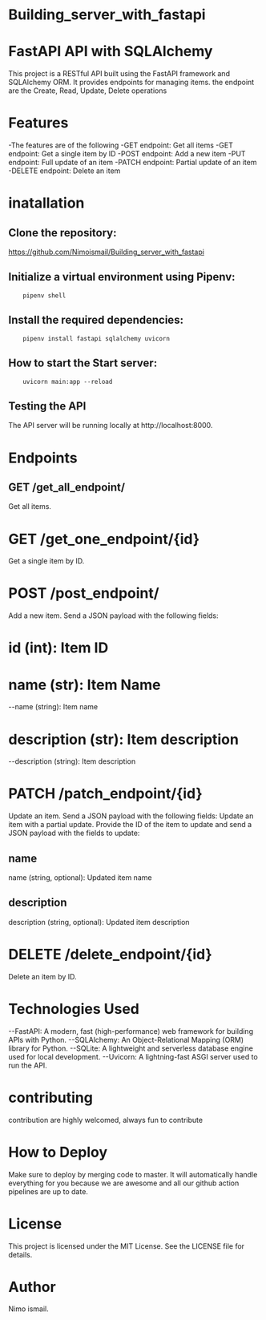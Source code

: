 # Building_server_with_fastapi

# FastAPI API with SQLAlchemy

This project is a RESTful API built using the FastAPI framework and SQLAlchemy ORM. It provides endpoints for managing items. the endpoint are the Create, Read, Update, Delete operations

# Features

-The features are of the following
-GET endpoint: Get all items
-GET endpoint: Get a single item by ID
-POST endpoint: Add a new item
-PUT endpoint: Full update of an item
-PATCH endpoint: Partial update of an item
-DELETE endpoint: Delete an item

# inatallation

## Clone the repository:

https://github.com/Nimoismail/Building_server_with_fastapi

## Initialize a virtual environment using Pipenv:

        pipenv shell

## Install the required dependencies:

        pipenv install fastapi sqlalchemy uvicorn

## How to start the Start server:

        uvicorn main:app --reload

## Testing the API

The API server will be running locally at http://localhost:8000.

# Endpoints

## GET /get_all_endpoint/

Get all items.

# GET /get_one_endpoint/{id}

Get a single item by ID.

# POST /post_endpoint/

Add a new item. Send a JSON payload with the following fields:

# id (int): Item ID

# name (str): Item Name

--name (string): Item name

# description (str): Item description

--description (string): Item description

# PATCH /patch_endpoint/{id}

Update an item. Send a JSON payload with the following fields:
Update an item with a partial update.
Provide the ID of the item to update and send a JSON payload with the fields to update:

## name

name (string, optional): Updated item name

## description

description (string, optional): Updated item description

# DELETE /delete_endpoint/{id}

Delete an item by ID.

# Technologies Used

--FastAPI: A modern, fast (high-performance) web framework for building APIs with Python.
--SQLAlchemy: An Object-Relational Mapping (ORM) library for Python.
--SQLite: A lightweight and serverless database engine used for local development.
--Uvicorn: A lightning-fast ASGI server used to run the API.



# contributing

contribution are highly welcomed, always fun to contribute

# How to Deploy

Make sure to deploy by merging code to master. It will automatically handle everything for you because we are awesome and all our github action pipelines are up to date.

# License

This project is licensed under the MIT License. See the LICENSE file for details.

# Author

Nimo ismail.